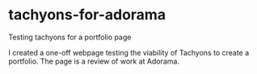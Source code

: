 # tachyons-for-adorama
Testing tachyons for a portfolio page

I created a one-off webpage testing the viability of Tachyons to create a portfolio. The page is a review of work at Adorama.
